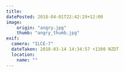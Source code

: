 ```yaml
---
title: 
datePosted: 2018-04-01T22:42:29+12:00
image: 
    origin: "angry.jpg"
    thumb: "angry_thumb.jpg"
exif:
  camera: "ILCE-7"
  dateTaken: 2018-03-14 14:34:57 +1300 NZDT
  location:
    name: ""
---
```



	